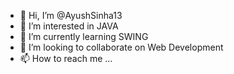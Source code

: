- 👋 Hi, I’m @AyushSinha13
- 👀 I’m interested in JAVA
- 🌱 I’m currently learning SWING 
- 💞️ I’m looking to collaborate on Web Development
- 📫 How to reach me ...

<!---
AyushSinha13/AyushSinha13 is a ✨ special ✨ repository because its `README.md` (this file) appears on your GitHub profile.
You can click the Preview link to take a look at your changes.
--->
